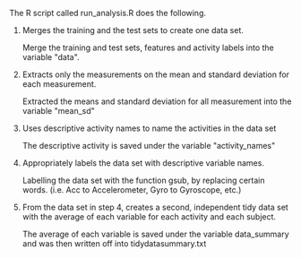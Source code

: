The R script called run_analysis.R does the following.

1. Merges the training and the test sets to create one data set.

     Merge the training and test sets, features and activity labels into the variable "data".

2. Extracts only the measurements on the mean and standard deviation for each measurement.
    
     Extracted the means and standard deviation for all measurement into the variable "mean_sd"
    
3. Uses descriptive activity names to name the activities in the data set

     The descriptive activity is saved under the variable "activity_names"

4. Appropriately labels the data set with descriptive variable names.

     Labelling the data set with the function gsub, by replacing certain words. (i.e. Acc to Accelerometer, Gyro to Gyroscope, etc.)

5. From the data set in step 4, creates a second, independent tidy data set with the average of each variable for each activity and each subject.

     The average of each variable is saved under the variable data_summary and was then written off into tidydatasummary.txt

